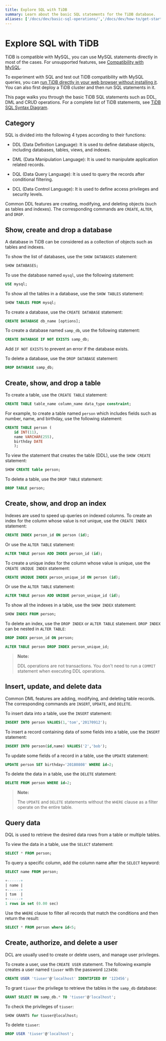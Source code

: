 ```yaml
---
title: Explore SQL with TiDB
summary: Learn about the basic SQL statements for the TiDB database.
aliases: ['/docs/dev/basic-sql-operations/','/docs/dev/how-to/get-started/explore-sql/']
---
```


# Explore SQL with TiDB

TiDB is compatible with MySQL, you can use MySQL statements directly in most of the cases. For unsupported features, see [Compatibility with MySQL](/mysql-compatibility.md#unsupported-features).

<CustomContent platform="tidb">

To experiment with SQL and test out TiDB compatibility with MySQL queries, you can [run TiDB directly in your web browser without installing it](https://tour.tidb.io/). You can also first deploy a TiDB cluster and then run SQL statements in it.

</CustomContent>

This page walks you through the basic TiDB SQL statements such as DDL, DML and CRUD operations. For a complete list of TiDB statements, see [TiDB SQL Syntax Diagram](https://pingcap.github.io/sqlgram/).

## Category

SQL is divided into the following 4 types according to their functions:

- DDL (Data Definition Language): It is used to define database objects, including databases, tables, views, and indexes.

- DML (Data Manipulation Language): It is used to manipulate application related records.

- DQL (Data Query Language): It is used to query the records after conditional filtering.

- DCL (Data Control Language): It is used to define access privileges and security levels.

Common DDL features are creating, modifying, and deleting objects (such as tables and indexes). The corresponding commands are `CREATE`, `ALTER`, and `DROP`.

## Show, create and drop a database

A database in TiDB can be considered as a collection of objects such as tables and indexes.

To show the list of databases, use the `SHOW DATABASES` statement:


```sql
SHOW DATABASES;
```

To use the database named `mysql`, use the following statement:


```sql
USE mysql;
```

To show all the tables in a database, use the `SHOW TABLES` statement:


```sql
SHOW TABLES FROM mysql;
```

To create a database, use the `CREATE DATABASE` statement:


```sql
CREATE DATABASE db_name [options];
```

To create a database named `samp_db`, use the following statement:


```sql
CREATE DATABASE IF NOT EXISTS samp_db;
```

Add `IF NOT EXISTS` to prevent an error if the database exists.

To delete a database, use the `DROP DATABASE` statement:


```sql
DROP DATABASE samp_db;
```

## Create, show, and drop a table

To create a table, use the `CREATE TABLE` statement:


```sql
CREATE TABLE table_name column_name data_type constraint;
```

For example, to create a table named `person` which includes fields such as number, name, and birthday, use the following statement:


```sql
CREATE TABLE person (
    id INT(11),
    name VARCHAR(255),
    birthday DATE
    );
```

To view the statement that creates the table (DDL), use the `SHOW CREATE` statement:


```sql
SHOW CREATE table person;
```

To delete a table, use the `DROP TABLE` statement:


```sql
DROP TABLE person;
```

## Create, show, and drop an index

Indexes are used to speed up queries on indexed columns. To create an index for the column whose value is not unique, use the `CREATE INDEX` statement:


```sql
CREATE INDEX person_id ON person (id);
```

Or use the `ALTER TABLE` statement:


```sql
ALTER TABLE person ADD INDEX person_id (id);
```

To create a unique index for the column whose value is unique, use the `CREATE UNIQUE INDEX` statement:


```sql
CREATE UNIQUE INDEX person_unique_id ON person (id);
```

Or use the `ALTER TABLE` statement:


```sql
ALTER TABLE person ADD UNIQUE person_unique_id (id);
```

To show all the indexes in a table, use the `SHOW INDEX` statement:


```sql
SHOW INDEX FROM person;
```

To delete an index, use the `DROP INDEX` or `ALTER TABLE` statement. `DROP INDEX` can be nested in `ALTER TABLE`:


```sql
DROP INDEX person_id ON person;
```


```sql
ALTER TABLE person DROP INDEX person_unique_id;
```

> **Note:**
> 
> DDL operations are not transactions. You don't need to run a `COMMIT` statement when executing DDL operations.

## Insert, update, and delete data

Common DML features are adding, modifying, and deleting table records. The corresponding commands are `INSERT`, `UPDATE`, and `DELETE`.

To insert data into a table, use the `INSERT` statement:


```sql
INSERT INTO person VALUES(1,'tom','20170912');
```

To insert a record containing data of some fields into a table, use the `INSERT` statement:


```sql
INSERT INTO person(id,name) VALUES('2','bob');
```

To update some fields of a record in a table, use the `UPDATE` statement:


```sql
UPDATE person SET birthday='20180808' WHERE id=2;
```

To delete the data in a table, use the `DELETE` statement:


```sql
DELETE FROM person WHERE id=2;
```

> **Note:**
> 
> The `UPDATE` and `DELETE` statements without the `WHERE` clause as a filter operate on the entire table.

## Query data

DQL is used to retrieve the desired data rows from a table or multiple tables.

To view the data in a table, use the `SELECT` statement:


```sql
SELECT * FROM person;
```

To query a specific column, add the column name after the `SELECT` keyword:


```sql
SELECT name FROM person;
```

```sql
+------+
| name |
+------+
| tom  |
+------+
1 rows in set (0.00 sec)
```

Use the `WHERE` clause to filter all records that match the conditions and then return the result:


```sql
SELECT * FROM person where id<5;
```

## Create, authorize, and delete a user

DCL are usually used to create or delete users, and manage user privileges.

To create a user, use the `CREATE USER` statement. The following example creates a user named `tiuser` with the password `123456`:


```sql
CREATE USER 'tiuser'@'localhost' IDENTIFIED BY '123456';
```

To grant `tiuser` the privilege to retrieve the tables in the `samp_db` database:


```sql
GRANT SELECT ON samp_db.* TO 'tiuser'@'localhost';
```

To check the privileges of `tiuser`:


```sql
SHOW GRANTS for tiuser@localhost;
```

To delete `tiuser`:


```sql
DROP USER 'tiuser'@'localhost';
```
